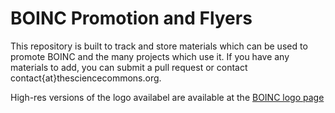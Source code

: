 # BOINC Promotion and Flyers

This repository is built to track and store materials which can be used to promote BOINC and the many projects which use it. If you have any materials to add, you can submit a pull request or contact contact{at}thesciencecommons.org.

High-res versions of the logo availabel are available at the [BOINC logo page](https://boinc.berkeley.edu/logo.php)
